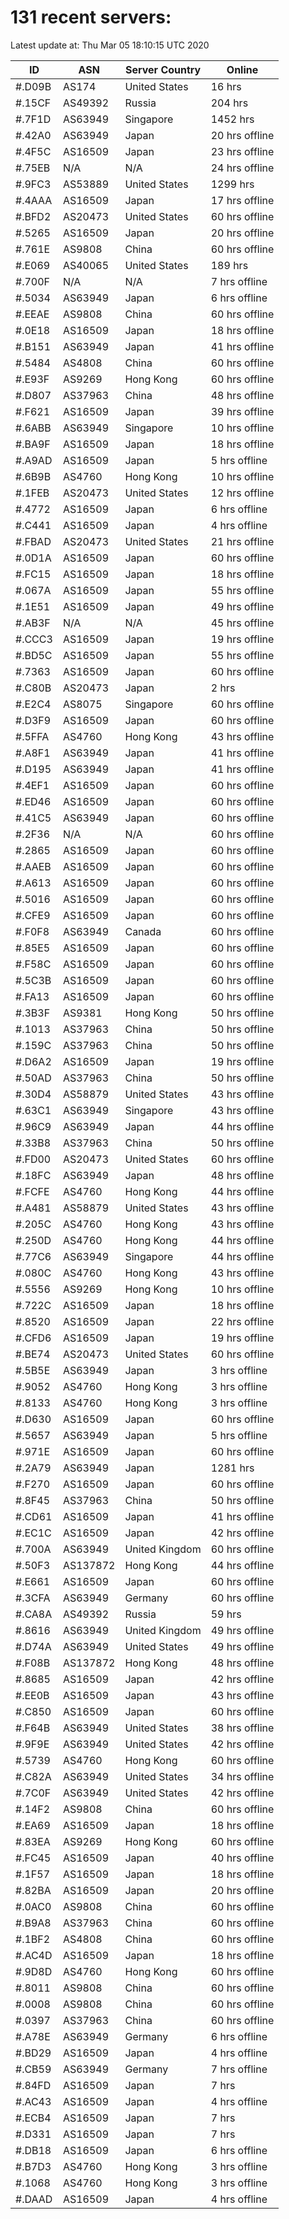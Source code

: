 # 131 recent servers:

Latest update at: Thu Mar 05 18:10:15 UTC 2020

| ID | ASN | Server Country | Online |
| -- | --- | -------------- | ------ |
| #.D09B | AS174 | United States | 16 hrs |
| #.15CF | AS49392 | Russia | 204 hrs |
| #.7F1D | AS63949 | Singapore | 1452 hrs |
| #.42A0 | AS63949 | Japan | 20 hrs offline |
| #.4F5C | AS16509 | Japan | 23 hrs offline |
| #.75EB | N/A | N/A | 24 hrs offline |
| #.9FC3 | AS53889 | United States | 1299 hrs |
| #.4AAA | AS16509 | Japan | 17 hrs offline |
| #.BFD2 | AS20473 | United States | 60 hrs offline |
| #.5265 | AS16509 | Japan | 20 hrs offline |
| #.761E | AS9808 | China | 60 hrs offline |
| #.E069 | AS40065 | United States | 189 hrs |
| #.700F | N/A | N/A | 7 hrs offline |
| #.5034 | AS63949 | Japan | 6 hrs offline |
| #.EEAE | AS9808 | China | 60 hrs offline |
| #.0E18 | AS16509 | Japan | 18 hrs offline |
| #.B151 | AS63949 | Japan | 41 hrs offline |
| #.5484 | AS4808 | China | 60 hrs offline |
| #.E93F | AS9269 | Hong Kong | 60 hrs offline |
| #.D807 | AS37963 | China | 48 hrs offline |
| #.F621 | AS16509 | Japan | 39 hrs offline |
| #.6ABB | AS63949 | Singapore | 10 hrs offline |
| #.BA9F | AS16509 | Japan | 18 hrs offline |
| #.A9AD | AS16509 | Japan | 5 hrs offline |
| #.6B9B | AS4760 | Hong Kong | 10 hrs offline |
| #.1FEB | AS20473 | United States | 12 hrs offline |
| #.4772 | AS16509 | Japan | 6 hrs offline |
| #.C441 | AS16509 | Japan | 4 hrs offline |
| #.FBAD | AS20473 | United States | 21 hrs offline |
| #.0D1A | AS16509 | Japan | 60 hrs offline |
| #.FC15 | AS16509 | Japan | 18 hrs offline |
| #.067A | AS16509 | Japan | 55 hrs offline |
| #.1E51 | AS16509 | Japan | 49 hrs offline |
| #.AB3F | N/A | N/A | 45 hrs offline |
| #.CCC3 | AS16509 | Japan | 19 hrs offline |
| #.BD5C | AS16509 | Japan | 55 hrs offline |
| #.7363 | AS16509 | Japan | 60 hrs offline |
| #.C80B | AS20473 | Japan | 2 hrs |
| #.E2C4 | AS8075 | Singapore | 60 hrs offline |
| #.D3F9 | AS16509 | Japan | 60 hrs offline |
| #.5FFA | AS4760 | Hong Kong | 43 hrs offline |
| #.A8F1 | AS63949 | Japan | 41 hrs offline |
| #.D195 | AS63949 | Japan | 41 hrs offline |
| #.4EF1 | AS16509 | Japan | 60 hrs offline |
| #.ED46 | AS16509 | Japan | 60 hrs offline |
| #.41C5 | AS63949 | Japan | 60 hrs offline |
| #.2F36 | N/A | N/A | 60 hrs offline |
| #.2865 | AS16509 | Japan | 60 hrs offline |
| #.AAEB | AS16509 | Japan | 60 hrs offline |
| #.A613 | AS16509 | Japan | 60 hrs offline |
| #.5016 | AS16509 | Japan | 60 hrs offline |
| #.CFE9 | AS16509 | Japan | 60 hrs offline |
| #.F0F8 | AS63949 | Canada | 60 hrs offline |
| #.85E5 | AS16509 | Japan | 60 hrs offline |
| #.F58C | AS16509 | Japan | 60 hrs offline |
| #.5C3B | AS16509 | Japan | 60 hrs offline |
| #.FA13 | AS16509 | Japan | 60 hrs offline |
| #.3B3F | AS9381 | Hong Kong | 50 hrs offline |
| #.1013 | AS37963 | China | 50 hrs offline |
| #.159C | AS37963 | China | 50 hrs offline |
| #.D6A2 | AS16509 | Japan | 19 hrs offline |
| #.50AD | AS37963 | China | 50 hrs offline |
| #.30D4 | AS58879 | United States | 43 hrs offline |
| #.63C1 | AS63949 | Singapore | 43 hrs offline |
| #.96C9 | AS63949 | Japan | 44 hrs offline |
| #.33B8 | AS37963 | China | 50 hrs offline |
| #.FD00 | AS20473 | United States | 60 hrs offline |
| #.18FC | AS63949 | Japan | 48 hrs offline |
| #.FCFE | AS4760 | Hong Kong | 44 hrs offline |
| #.A481 | AS58879 | United States | 43 hrs offline |
| #.205C | AS4760 | Hong Kong | 43 hrs offline |
| #.250D | AS4760 | Hong Kong | 44 hrs offline |
| #.77C6 | AS63949 | Singapore | 44 hrs offline |
| #.080C | AS4760 | Hong Kong | 43 hrs offline |
| #.5556 | AS9269 | Hong Kong | 10 hrs offline |
| #.722C | AS16509 | Japan | 18 hrs offline |
| #.8520 | AS16509 | Japan | 22 hrs offline |
| #.CFD6 | AS16509 | Japan | 19 hrs offline |
| #.BE74 | AS20473 | United States | 60 hrs offline |
| #.5B5E | AS63949 | Japan | 3 hrs offline |
| #.9052 | AS4760 | Hong Kong | 3 hrs offline |
| #.8133 | AS4760 | Hong Kong | 3 hrs offline |
| #.D630 | AS16509 | Japan | 60 hrs offline |
| #.5657 | AS63949 | Japan | 5 hrs offline |
| #.971E | AS16509 | Japan | 60 hrs offline |
| #.2A79 | AS63949 | Japan | 1281 hrs |
| #.F270 | AS16509 | Japan | 60 hrs offline |
| #.8F45 | AS37963 | China | 50 hrs offline |
| #.CD61 | AS16509 | Japan | 41 hrs offline |
| #.EC1C | AS16509 | Japan | 42 hrs offline |
| #.700A | AS63949 | United Kingdom | 60 hrs offline |
| #.50F3 | AS137872 | Hong Kong | 44 hrs offline |
| #.E661 | AS16509 | Japan | 60 hrs offline |
| #.3CFA | AS63949 | Germany | 60 hrs offline |
| #.CA8A | AS49392 | Russia | 59 hrs |
| #.8616 | AS63949 | United Kingdom | 49 hrs offline |
| #.D74A | AS63949 | United States | 49 hrs offline |
| #.F08B | AS137872 | Hong Kong | 48 hrs offline |
| #.8685 | AS16509 | Japan | 42 hrs offline |
| #.EE0B | AS16509 | Japan | 43 hrs offline |
| #.C850 | AS16509 | Japan | 60 hrs offline |
| #.F64B | AS63949 | United States | 38 hrs offline |
| #.9F9E | AS63949 | United States | 42 hrs offline |
| #.5739 | AS4760 | Hong Kong | 60 hrs offline |
| #.C82A | AS63949 | United States | 34 hrs offline |
| #.7C0F | AS63949 | United States | 42 hrs offline |
| #.14F2 | AS9808 | China | 60 hrs offline |
| #.EA69 | AS16509 | Japan | 18 hrs offline |
| #.83EA | AS9269 | Hong Kong | 60 hrs offline |
| #.FC45 | AS16509 | Japan | 40 hrs offline |
| #.1F57 | AS16509 | Japan | 18 hrs offline |
| #.82BA | AS16509 | Japan | 20 hrs offline |
| #.0AC0 | AS9808 | China | 60 hrs offline |
| #.B9A8 | AS37963 | China | 60 hrs offline |
| #.1BF2 | AS4808 | China | 60 hrs offline |
| #.AC4D | AS16509 | Japan | 18 hrs offline |
| #.9D8D | AS4760 | Hong Kong | 60 hrs offline |
| #.8011 | AS9808 | China | 60 hrs offline |
| #.0008 | AS9808 | China | 60 hrs offline |
| #.0397 | AS37963 | China | 60 hrs offline |
| #.A78E | AS63949 | Germany | 6 hrs offline |
| #.BD29 | AS16509 | Japan | 4 hrs offline |
| #.CB59 | AS63949 | Germany | 7 hrs offline |
| #.84FD | AS16509 | Japan | 7 hrs |
| #.AC43 | AS16509 | Japan | 4 hrs offline |
| #.ECB4 | AS16509 | Japan | 7 hrs |
| #.D331 | AS16509 | Japan | 7 hrs |
| #.DB18 | AS16509 | Japan | 6 hrs offline |
| #.B7D3 | AS4760 | Hong Kong | 3 hrs offline |
| #.1068 | AS4760 | Hong Kong | 3 hrs offline |
| #.DAAD | AS16509 | Japan | 4 hrs offline |

